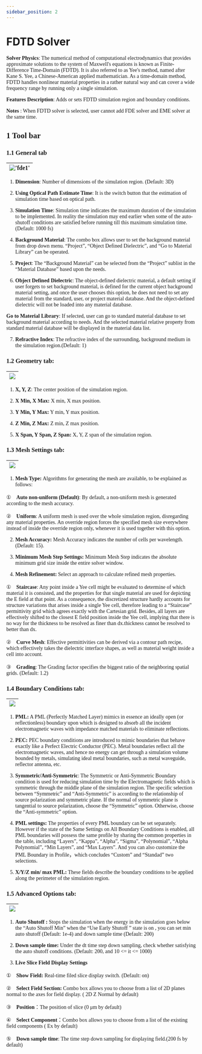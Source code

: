```yaml
---
sidebar_position: 2
---
```


# FDTD Solver

<font face = "Calibri">

<div class="text-justify">

**Solver Physics**: The numerical method of computational electrodynamics that provides approximate solutions to the system of Maxwell's equations is known as Finite-Difference Time-Domain (FDTD). It is also referred to as Yee's method, named after Kane S. Yee, a Chinese-American applied mathematician. As a time-domain method, FDTD handles nonlinear material properties in a rather natural way and can cover a wide frequency range by running only a single simulation.

**Features Description**: Adds or sets FDTD simulation region and boundary conditions.

**Notes** : When FDTD solver is selected, user cannot add FDE solver and EME solver at the same time.

## 1 Tool bar

### 1.1 General tab

|!['fde1'](../../../../static/img/tutorial/simulation/fdtd/1.png)|
| :------------------------------------------------------------: |

1) **Dimension**: Number of dimensions of the simulation region. (Default: 3D)

2) **Using Optical Path Estimate Time**: It is the switch button that the estimation of simulation time based on optical path.

3) **Simulation Time**: Simulation time indicates the maximum duration of the simulation to be implemented. In reality the simulation may end earlier when some of the auto-shutoff conditions are satisfied before running till this maximum simulation time. (Default: 1000 fs)

4) **Background Material**: The combo box allows user to set the background material from drop down menu. “Project”, “Object Defined Dielectric”, and “Go to Material Library” can be operated.

5) **Project**: The “Background Material” can be selected from the “Project” sublist in the “Material Database” based upon the needs.

6) **Object Defined Dielectric**: The object-defined dielectric material, a default setting if user forgets to set background material, is defined for the current object background material setting, and once the user chooses this option, he does not need to set any material from the standard, user, or project material database. And the object-defined dielectric will not be loaded into any material database.

**Go to Material Library**: If selected, user can go to standard material database to set background material according to needs. And the selected material relative property from standard material database will be displayed in the material data list.

7) **Refractive Index**: The refractive index of the surrounding, background medium in the simulation region.(Default: 1)



### 1.2 Geometry tab:

|![](../../../../static/img/tutorial/simulation/fdtd/geometryTab.png)|
| :------------------------------------------------------------: |

1) **X, Y, Z**: The center position of the simulation region.

2) **X Min, X Max:** X min, X max position.

3) **Y Min, Y Max:** Y min, Y max position.

4) **Z Min, Z Max:** Z min, Z max position.

5) **X Span, Y Span, Z Span:** X, Y, Z span of the simulation region.


###  1.3 Mesh Settings tab:


|![](../../../../static/img/tutorial/simulation/fdtd/meshSetting.png)|
| :------------------------------------------------------------: |

1) **Mesh Type:** Algorithms for generating the mesh are available, to be explained as follows:

①　**Auto non-uniform (Default)**: By default, a non-uniform mesh is generated according to the mesh accuracy.

②　**Uniform**: A uniform mesh is used over the whole simulation region, disregarding any material properties. An override region forces the specified mesh size everywhere instead of inside the override region only, whenever it is used together with this option.

2) **Mesh Accuracy:** Mesh Accuracy indicates the number of cells per wavelength. (Default: 15).

3) **Minimum Mesh Step Settings:** Minimum Mesh Step indicates the absolute minimum grid size inside the entire solver window.

4) **Mesh Refinement:** Select an approach to calculate refined mesh properties.

①　**Staircase**: Any point inside a Yee cell might be evaluated to determine of which material it is consisted, and the properties for that single material are used for depicting the E field at that point. As a consequence, the discretized structure hardly accounts for structure variations that arises inside a single Yee cell, therefore leading to a “Staircase” permittivity grid which agrees exactly with the Cartesian grid. Besides, all layers are effectively shifted to the closest E field position inside the Yee cell, implying that there is no way for the thickness to be resolved as finer than dx.thickness cannot be resolved to better than dx.

②　**Curve Mesh**: Effective permittivities can be derived via a contour path recipe, which effectively takes the dielectric interface shapes, as well as material weight inside a cell into account.

③　**Grading**: The Grading factor specifies the biggest ratio of the neighboring spatial grids. (Default: 1.2)


### 1.4 Boundary Conditions tab:

|![](../../../../static/img/tutorial/simulation/fdtd/boundaryConditionTab.png)|
| :------------------------------------------------------------: |

1) **PML:** A PML (Perfectly Matched Layer) mimics in essence an ideally open (or reflectionless) boundary upon which is  designed to absorb all the incident electromagnetic waves with impedance matched materials to eliminate reflections.

2) **PEC:** PEC boundary conditions are introduced to mimic boundaries that behave exactly like a Perfect Electric Conductor (PEC). Metal boundaries reflect all the electromagnetic waves, and hence no energy can get through a simulation volume bounded by metals, simulating ideal metal boundaries, such as metal waveguide, reflector antenna, etc.

3) **Symmetric/Anti-Symmetric**: The Symmetric or Anti-Symmetric Boundary condition is used for reducing simulation time by the Electromagnetic fields which is symmetric through the middle plane of the simulation region. The specific selection between “Symmetric” and “Anti-Symmetric” is according to the relationship of source polarization and symmetric plane. If the normal of symmetric plane is tangential to source polarization, choose the “Symmetric” option. Otherwise, choose the “Anti-symmetric” option.

4) **PML settings:** The properties of every PML boundary can be set separately. However if the state of the Same Settings on All Boundary Conditions is enabled, all PML boundaries will possess the same profile by sharing the common properties in the table, including “Layers”, “Kappa”, “Alpha”, “Sigma”, “Polynomial”, “Alpha Polynomial”, “Min Layers”, and “Max Layers”. And you can also customize the PML Boundary in Profile，which concludes “Custom” and “Standad” two selections.


5) **X/Y/Z min/ max PML:** These fields describe the boundary conditions to be applied along the perimeter of the simulation region.

### 1.5 Advanced Options tab:

|![](../../../../static/img/tutorial/simulation/fdtd/advancedOptionsTab.png)|
| :------------------------------------------------------------: |

1) **Auto Shutoff :** Stops the simulation when the energy in the simulation goes below the “Auto Shutoff Min” when the “Use Early Shutoff ” state is on , you can set min auto shutoff (Default: 1e-4) and down sample time (Default: 200)


2) **Down sample time:** Under the dt time step down sampling, check whether satisfying the auto shutoff conditions. (Default: 200, and 10 <= it <= 1000)

3) **Live Slice Field Display Settings**

①　**Show Field:** Real-time filed slice display switch. (Default: on)

②　**Select Field Section:** Combo box allows you to choose from a list of 2D planes normal to the axes for field display. ( 2D Z Normal by default)

③　**Position**：The position of slice (0 μm by default)

④　**Select Component**：Combo box allows you to choose from a list of the existing field components ( Ex by default)

⑤　**Down sample time**: The time step down sampling for displaying field.(200 fs by default)


</div>

</font>
